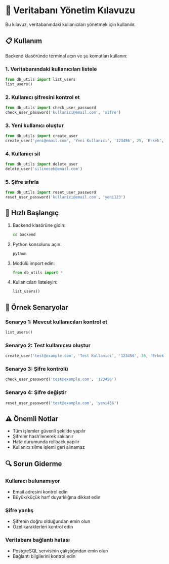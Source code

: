 # 🔧 Veritabanı Yönetim Kılavuzu

Bu kılavuz, veritabanındaki kullanıcıları yönetmek için kullanılır.

## 📋 Kullanım

Backend klasöründe terminal açın ve şu komutları kullanın:

### 1. Veritabanındaki kullanıcıları listele
```python
from db_utils import list_users
list_users()
```

### 2. Kullanıcı şifresini kontrol et
```python
from db_utils import check_user_password
check_user_password('kullanici@email.com', 'sifre')
```

### 3. Yeni kullanıcı oluştur
```python
from db_utils import create_user
create_user('yeni@email.com', 'Yeni Kullanıcı', '123456', 25, 'Erkek', 'patient')
```

### 4. Kullanıcı sil
```python
from db_utils import delete_user
delete_user('silinecek@email.com')
```

### 5. Şifre sıfırla
```python
from db_utils import reset_user_password
reset_user_password('kullanici@email.com', 'yeni123')
```

## 🚀 Hızlı Başlangıç

1. Backend klasörüne gidin:
   ```bash
   cd backend
   ```

2. Python konsolunu açın:
   ```bash
   python
   ```

3. Modülü import edin:
   ```python
   from db_utils import *
   ```

4. Kullanıcıları listeleyin:
   ```python
   list_users()
   ```

## 📝 Örnek Senaryolar

### Senaryo 1: Mevcut kullanıcıları kontrol et
```python
list_users()
```

### Senaryo 2: Test kullanıcısı oluştur
```python
create_user('test@example.com', 'Test Kullanıcı', '123456', 30, 'Erkek')
```

### Senaryo 3: Şifre kontrolü
```python
check_user_password('test@example.com', '123456')
```

### Senaryo 4: Şifre değiştir
```python
reset_user_password('test@example.com', 'yeni456')
```

## ⚠️ Önemli Notlar

- Tüm işlemler güvenli şekilde yapılır
- Şifreler hash'lenerek saklanır
- Hata durumunda rollback yapılır
- Kullanıcı silme işlemi geri alınamaz

## 🔍 Sorun Giderme

### Kullanıcı bulunamıyor
- Email adresini kontrol edin
- Büyük/küçük harf duyarlılığına dikkat edin

### Şifre yanlış
- Şifrenin doğru olduğundan emin olun
- Özel karakterleri kontrol edin

### Veritabanı bağlantı hatası
- PostgreSQL servisinin çalıştığından emin olun
- Bağlantı bilgilerini kontrol edin 